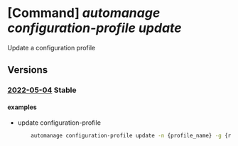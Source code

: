 # [Command] _automanage configuration-profile update_

Update a configuration profile

## Versions

### [2022-05-04](/Resources/mgmt-plane/L3N1YnNjcmlwdGlvbnMve30vcmVzb3VyY2Vncm91cHMve30vcHJvdmlkZXJzL21pY3Jvc29mdC5hdXRvbWFuYWdlL2NvbmZpZ3VyYXRpb25wcm9maWxlcy97fQ==/2022-05-04.xml) **Stable**

<!-- mgmt-plane /subscriptions/{}/resourcegroups/{}/providers/microsoft.automanage/configurationprofiles/{} 2022-05-04 -->

#### examples

- update configuration-profile
    ```bash
        automanage configuration-profile update -n {profile_name} -g {rg} --configuration {"Antimalware/Enable":true,"VMInsights/Enable":false}
    ```
